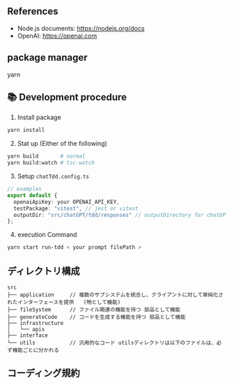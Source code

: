 ## References

- Node.js documents: https://nodejs.org/docs
- OpenAI: https://openai.com

## package manager

yarn

## 📚 Development procedure

1. Install package

```bash
yarn install
```

2. Stat up (Either of the following)

```bash
yarn build       # normal
yarn build:watch # tsc-watch
```

3. Setup `chatTdd.config.ts`

```ts
// examples
export default {
  openaiApiKey: your OPENAI_API_KEY,
  testPackage: "vitest", // jest or vitest
  outputDir: "src/chatGPT/tdd/responses" // outputDirectory for chatGPT response(TestCode and ProgramCode)
};
```

4. execution Command

```bash
yarn start run-tdd < your prompt filePath >
```

## ディレクトリ構成
```
src
├── application     // 複数のサブシステムを統合し、クライアントに対して単純化されたインターフェースを提供   (物として機能)
├── fileSystem      // ファイル関連の機能を持つ 部品として機能
├── generateCode    // コードを生成する機能を持つ 部品として機能
├── infrastructure 
│   └── apis
├── interface
└── utils           // 汎用的なコード utilsディレクトリは以下のファイルは、必ず機能ごとに分かれる
```

## コーディング規約

